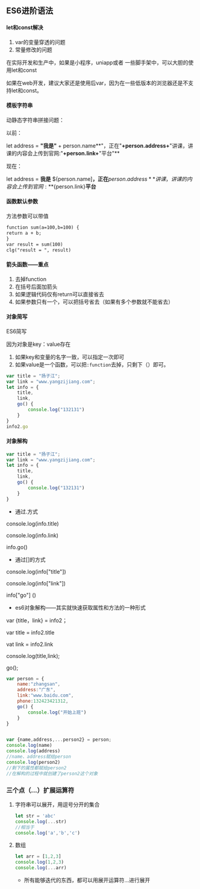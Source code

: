 ## ES6进阶语法

#### let和const解决

1. var的变量穿透的问题
2. 常量修改的问题

在实际开发和生产中，如果是小程序，uniapp或者 一些脚手架中，可以大胆的使用let和const

如果在web开发，建议大家还是使用后var，因为在一些低版本的浏览器还是不支持let和const。

#### 模板字符串

动静态字符串拼接问题：

以前：

let address = **"我是"** + person.name**"，正在"**+person.address+**"讲课，讲课的内容会上传到官网:"**+person.link+**"平台"**

现在：

let address = **我是** ${person.name]**，正在**${person.address}**讲课，讲课的内容会上传到官网:**${person.link}**平台**

#### 函数默认参数

方法参数可以带值

```html
function sum(a=100,b=100) {
return a + b;
}
var result = sum(100)
clg("result = ", result)
```

#### 箭头函数——重点

1. 去掉function
2. 在括号后面加箭头
3. 如果逻辑代码仅有return可以直接省去
4. 如果参数只有一个，可以把括号省去（如果有多个参数就不能省去）

#### 对象简写

ES6简写

因为对象是key：value存在

1. 如果key和变量的名字一致，可以指定一次即可
2. 如果value是一个函数，可以把`:function`去掉，只剩下（）即可。

````js
var title = "扬子江";
var link = "www.yangzijiang.com";
let info = {
    title,
    link,
    go() {
        console.log("132131")
    }
}
info2.go
````

#### 对象解构

````js
var title = "扬子江";
var link = "www.yangzijiang.com";
let info = {
    title,
    link,
    go() {
        console.log("132131")
    }
}
````

- 通过.方式

console.log(info.title)

console.log(info.link)

info.go()

- 通过[]的方式

console.log(info["title"])

console.log(info["link"])

info["go"] ()

- es6对象解构——其实就快速获取属性和方法的一种形式

var {title，link} = info2；

var title = info2.title

vat link = info2.link

console.log(title,link);

go();

````js
var person = {
    name:"zhangsan",
    address:"广东",
    link:"www.baidu.com",
    phone:132423421312,
    go() {
        console.log("开始上班")
    }
}


var {name,address,...person2} = person;
console.log(name)
console.log(address)
//name、address赋给person
console.log(person2)
//剩下的属性都赋给person2
//在解构的过程中就创建了person2这个对象
````

### 三个点（...）扩展运算符

1. 字符串可以展开，用逗号分开的集合

   ````js
   let str = 'abc'
   console.log(...str)
   //相当于
   console.log('a','b','c')
   ````

2. 数组

   ````js
   let arr = [1,2,3]
   console.log(1,2,3)
   console.log(...arr)
   ````

   - 所有能够迭代的东西，都可以用展开运算符...进行展开
